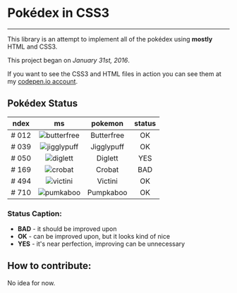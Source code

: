 # Pokédex in CSS3
---
This library is an attempt to implement all of the pokédex using **mostly** HTML and CSS3. 

This project began on *January 31st, 2016*. 

If you want to see the CSS3 and HTML files in action you can see them at my [codepen.io account](http://codepen.io/johncurcio/pens/public/).

Pokédex Status
---

| ndex   | ms            | pokemon  | status  |
| ------ |:-------------:| :-----:  | :-----: |
| # 012  | ![butterfree](http://cdn.bulbagarden.net/upload/1/14/012MS.png) | Butterfree  |   OK    |
| # 039  | ![jigglypuff](http://cdn.bulbagarden.net/upload/9/9c/039MS.png) | Jigglypuff  |   OK    |
| # 050  | ![diglett](http://cdn.bulbagarden.net/upload/8/8b/050MS.png) | Diglett  |   YES    |
| # 169  | ![crobat](http://cdn.bulbagarden.net/upload/9/96/169MS.png) | Crobat  |   BAD    |
| # 494  | ![victini](http://cdn.bulbagarden.net/upload/0/0c/494MS.png) | Victini  |   OK    |
| # 710  | ![pumkaboo](http://cdn.bulbagarden.net/upload/5/5e/710MS.png) | Pumpkaboo  |   OK    |

### Status Caption:

* **BAD** - it should be improved upon
* **OK** - can be improved upon, but it looks kind of nice
* **YES** - it's near perfection, improving can be unnecessary

How to contribute:
---

No idea for now. 